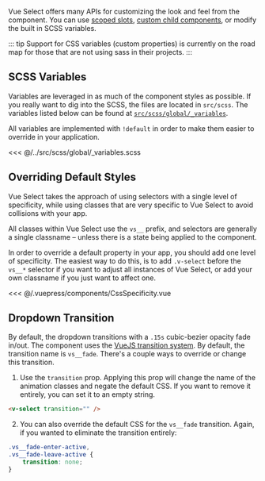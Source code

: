 Vue Select offers many APIs for customizing the look and feel from the component. You can use 
[scoped slots](../api/slots.md), [custom child components](components.md), or modify the built in 
SCSS variables. 

::: tip
Support for CSS variables (custom properties) is currently on the road map for those
that are not using sass in their projects. 
::: 

## SCSS Variables

Variables are leveraged in as much of the component styles as possible. If you really want to dig
into the SCSS, the files are located in `src/scss`. The variables listed below can be found at
[`src/scss/global/_variables`](https://github.com/sagalbot/vue-select/blob/master/src/scss/global/_variables.scss).

All variables are implemented with `!default` in order to make them easier to override in your
application.

<<< @/../src/scss/global/_variables.scss

## Overriding Default Styles

Vue Select takes the approach of using selectors with a single level of specificity, while using
classes that are very specific to Vue Select to avoid collisions with your app.

All classes within Vue Select use the `vs__` prefix, and selectors are generally a single classname 
– unless there is a state being applied to the component.

In order to override a default property in your app, you should add one level of specificity. 
The easiest way to do this, is to add `.v-select` before the `vs__*` selector if you want to adjust
all instances of Vue Select, or add your own classname if you just want to affect one.

<CssSpecificity />  

<<< @/.vuepress/components/CssSpecificity.vue

## Dropdown Transition

By default, the dropdown transitions with a `.15s` cubic-bezier opacity fade in/out. The component
uses the [VueJS transition system](https://vuejs.org/v2/guide/transitions.html). By default, the
 transition name is `vs__fade`. There's a couple ways to override or change this transition.

1. Use the `transition` prop. Applying this prop will change the name of the animation classes and
negate the default CSS. If you want to remove it entirely, you can set it to an empty string.

```html
<v-select transition="" />
```

2. You can also override the default CSS for the `vs__fade` transition. Again, if you 
wanted to eliminate the transition entirely:

```css
.vs__fade-enter-active,
.vs__fade-leave-active {
    transition: none;
}
```
